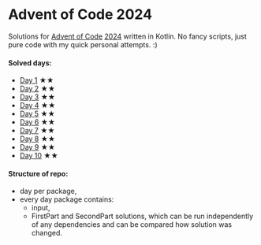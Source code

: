 # Advent of Code 2024

Solutions for [Advent of Code](https://adventofcode.com/) [2024](https://adventofcode.com/2024) written in Kotlin.
No fancy scripts, just pure code with my quick personal attempts. :)

#### Solved days:
* [Day 1](src/day01) ★★
* [Day 2](src/day02) ★★
* [Day 3](src/day03) ★★
* [Day 4](src/day04) ★★
* [Day 5](src/day05) ★★
* [Day 6](src/day06) ★★
* [Day 7](src/day07) ★★
* [Day 8](src/day08) ★★
* [Day 9](src/day09) ★★
* [Day 10](src/day10) ★★

#### Structure of repo:
 - day per package,
 - every day package contains: 
   - input,
   - FirstPart and SecondPart solutions, which can be run independently of any dependencies and can be compared how solution was changed.
